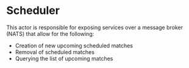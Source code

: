 # Scheduler

This actor is responsible for exposing services over a message broker (NATS) that allow for the following:

* Creation of new upcoming scheduled matches
* Removal of scheduled matches
* Querying the list of upcoming matches
